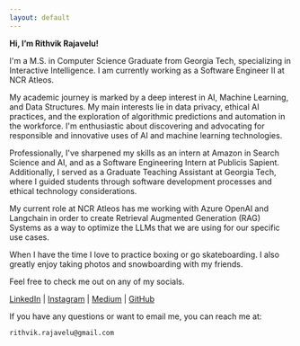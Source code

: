 ```yaml
---
layout: default
---
```


**Hi, I’m Rithvik Rajavelu!**

I'm a M.S. in Computer Science Graduate from Georgia Tech, specializing in Interactive Intelligence. I am currently working as a Software Engineer II at NCR Atleos.

My academic journey is marked by a deep interest in AI, Machine Learning, and Data Structures. My main interests lie in data privacy, ethical AI practices, and the exploration of algorithmic predictions and automation in the workforce. I'm enthusiastic about discovering and advocating for responsible and innovative uses of AI and machine learning technologies.

Professionally, I've sharpened my skills as an intern at Amazon in Search Science and AI, and as a Software Engineering Intern at Publicis Sapient. Additionally, I served as a Graduate Teaching Assistant at Georgia Tech, where I guided students through software development processes and ethical technology considerations.

My current role at NCR Atleos has me working with Azure OpenAI and Langchain in order to create Retrieval Augmented Generation (RAG) Systems as a way to optimize the LLMs that we are using for our specific use cases.

When I have the time I love to practice boxing or go skateboarding. I also greatly enjoy taking photos and snowboarding with my friends.

Feel free to check me out on any of my socials.

[LinkedIn](https://www.linkedin.com/in/rith-raj/) | [Instagram](https://www.instagram.com/rith_film/) | [Medium](https://medium.com/@rithvik.rajavelu) | [GitHub](https://github.com/rithraj)

If you have any questions or want to email me, you can reach me at:

```
rithvik.rajavelu@gmail.com
```



